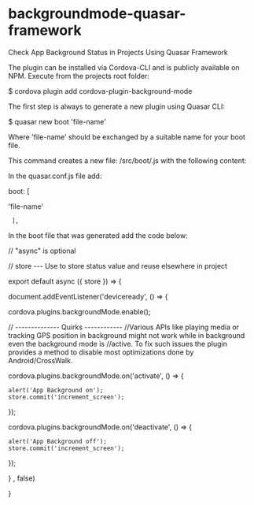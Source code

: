 # backgroundmode-quasar-framework
Check App Background Status in Projects Using Quasar Framework


The plugin can be installed via Cordova-CLI and is publicly available on NPM.
Execute from the projects root folder:

 $ cordova plugin add cordova-plugin-background-mode


The first step is always to generate a new plugin using Quasar CLI:

 $ quasar new boot 'file-name'

Where 'file-name' should be exchanged by a suitable name for your boot file.

This command creates a new file: /src/boot/.js with the following content:

In the quasar.conf.js file add:


boot: [

 'file-name'

     ],

In the boot file that was generated add the code below:


// "async" is optional

// store --- Use to store status value and reuse elsewhere in project

export default async ({ store }) => {  
  
 document.addEventListener('deviceready', () => {

  cordova.plugins.backgroundMode.enable();
  
// -------------- Quirks ------------
//Various APIs like playing media or tracking GPS position in background might not work while in background even the background mode is //active. To fix such issues the plugin provides a method to disable most optimizations done by Android/CrossWalk.

  cordova.plugins.backgroundMode.on('activate', () => {

    alert('App Background on');         
    store.commit('increment_screen');
        
  });
        
  cordova.plugins.backgroundMode.on('deactivate', () => {

    alert('App Background off');
    store.commit('increment_screen');

  });  
 
 
 
 
 } , false)
    
}
